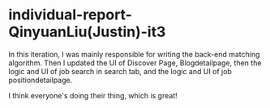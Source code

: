 # individual-report-QinyuanLiu(Justin)-it3

In this iteration, I was mainly responsible for writing the back-end matching algorithm. Then I updated the UI of Discover Page, Blogdetailpage, then the logic and UI of job search in search tab, and the logic and UI of job positiondetailpage. 

I think everyone's doing their thing, which is great!


